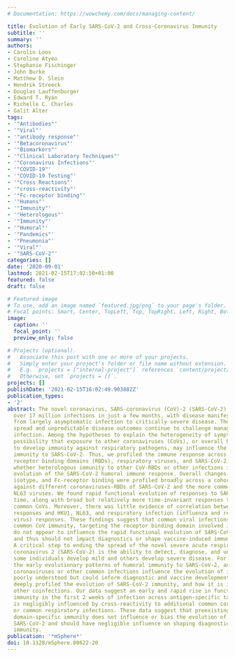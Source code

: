 ```yaml
---
# Documentation: https://wowchemy.com/docs/managing-content/

title: Evolution of Early SARS-CoV-2 and Cross-Coronavirus Immunity
subtitle: ''
summary: ''
authors:
- Carolin Loos
- Caroline Atyeo
- Stephanie Fischinger
- John Burke
- Matthew D. Slein
- Hendrik Streeck
- Douglas Lauffenburger
- Edward T. Ryan
- Richelle C. Charles
- Galit Alter
tags:
- '"Antibodies"'
- '"Viral"'
- '"antibody response"'
- '"Betacoronavirus"'
- '"Biomarkers"'
- '"Clinical Laboratory Techniques"'
- '"Coronavirus Infections"'
- '"COVID-19"'
- '"COVID-19 Testing"'
- '"Cross Reactions"'
- '"cross-reactivity"'
- '"Fc-receptor binding"'
- '"Humans"'
- '"Immunity"'
- '"Heterologous"'
- '"Immunity"'
- '"Humoral"'
- '"Pandemics"'
- '"Pneumonia"'
- '"Viral"'
- '"SARS-CoV-2"'
categories: []
date: '2020-09-01'
lastmod: 2021-02-15T17:02:50+01:00
featured: false
draft: false

# Featured image
# To use, add an image named `featured.jpg/png` to your page's folder.
# Focal points: Smart, Center, TopLeft, Top, TopRight, Left, Right, BottomLeft, Bottom, BottomRight.
image:
  caption: ''
  focal_point: ''
  preview_only: false

# Projects (optional).
#   Associate this post with one or more of your projects.
#   Simply enter your project's folder or file name without extension.
#   E.g. `projects = ["internal-project"]` references `content/project/deep-learning/index.md`.
#   Otherwise, set `projects = []`.
projects: []
publishDate: '2021-02-15T16:02:49.903882Z'
publication_types:
- '2'
abstract: The novel coronavirus, SARS-coronavirus (CoV)-2 (SARS-CoV-2), has caused
  over 17 million infections in just a few months, with disease manifestations ranging
  from largely asymptomatic infection to critically severe disease. The remarkable
  spread and unpredictable disease outcomes continue to challenge management of this
  infection. Among the hypotheses to explain the heterogeneity of symptoms is the
  possibility that exposure to other coronaviruses (CoVs), or overall higher capability
  to develop immunity against respiratory pathogens, may influence the evolution of
  immunity to SARS-CoV-2. Thus, we profiled the immune response across multiple coronavirus
  receptor binding domains (RBDs), respiratory viruses, and SARS-CoV-2, to determine
  whether heterologous immunity to other CoV-RBDs or other infections influenced the
  evolution of the SARS-CoV-2 humoral immune response. Overall changes in subclass,
  isotype, and Fc-receptor binding were profiled broadly across a cohort of 43 individuals
  against different coronaviruses-RBDs of SARS-CoV-2 and the more common HKU1 and
  NL63 viruses. We found rapid functional evolution of responses to SARS-CoV-2 over
  time, along with broad but relatively more time-invariant responses to the more
  common CoVs. Moreover, there was little evidence of correlation between SARS-CoV-2
  responses and HKU1, NL63, and respiratory infection (influenza and respiratory syncytial
  virus) responses. These findings suggest that common viral infections including
  common CoV immunity, targeting the receptor binding domain involved in viral infection,
  do not appear to influence the rapid functional evolution of SARS-CoV-2 immunity,
  and thus should not impact diagnostics or shape vaccine-induced immunity.IMPORTANCE
  A critical step to ending the spread of the novel severe acute respiratory syndrome
  coronavirus 2 (SARS-CoV-2) is the ability to detect, diagnose, and understand why
  some individuals develop mild and others develop severe disease. For example, defining
  the early evolutionary patterns of humoral immunity to SARS-CoV-2, and whether prevalent
  coronaviruses or other common infections influence the evolution of immunity, remains
  poorly understood but could inform diagnostic and vaccine development. Here, we
  deeply profiled the evolution of SARS-CoV-2 immunity, and how it is influenced by
  other coinfections. Our data suggest an early and rapid rise in functional humoral
  immunity in the first 2 weeks of infection across antigen-specific targets, which
  is negligibly influenced by cross-reactivity to additional common coronaviruses
  or common respiratory infections. These data suggest that preexisting receptor binding
  domain-specific immunity does not influence or bias the evolution of immunity to
  SARS-CoV-2 and should have negligible influence on shaping diagnostic or vaccine-induced
  immunity.
publication: '*mSphere*'
doi: 10.1128/mSphere.00622-20
---
```

